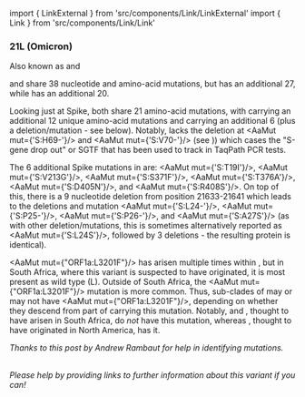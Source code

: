 import { LinkExternal } from 'src/components/Link/LinkExternal'
import { Link } from 'src/components/Link/Link'



<MdxContent filepath="VoCHeader.md" />

### 21L (Omicron)
Also known as <VarOrLin name="21L (Omicron)" invert={true} /> and <Who name="Omicron" />

<MdxContent filepath="OmicronHeader.md" />

<VarOrLin name="21L (Omicron)" /> and <VarOrLin name="21K (Omicron)" prefix=""/> share 38 nucleotide and amino-acid mutations, but <VarOrLin name="21L (Omicron)" prefix=""/> has an additional 27, while <VarOrLin name="21K (Omicron)" prefix=""/> has an additional 20. 

Looking just at Spike, both share 21 amino-acid mutations, with <VarOrLin name="21K (Omicron)" prefix=""/> carrying an additional 12 unique amino-acid mutations and <VarOrLin name="21L (Omicron)" prefix=""/> carrying an additional 6 (plus a deletion/mutation - see below). Notably, <VarOrLin name="21L (Omicron)" prefix=""/> lacks the deletion at <AaMut mut={'S:H69-'}/> and <AaMut mut={'S:V70-'}/> (see <Mut name="S:H69-"/>)) which cases the "S-gene drop out" or SGTF that has been used to track <VarOrLin name="21K (Omicron)" prefix=""/> in TaqPath PCR tests. 

The 6 additional Spike mutations in <VarOrLin name="21L (Omicron)" prefix=""/> are: <AaMut mut={'S:T19I'}/>, <AaMut mut={'S:V213G'}/>, <AaMut mut={'S:S371F'}/>, <AaMut mut={'S:T376A'}/>, <AaMut mut={'S:D405N'}/>, and <AaMut mut={'S:R408S'}/>. 
On top of this, there is a 9 nucleotide deletion from position 21633-21641 which leads to the deletions and mutation <AaMut mut={'S:L24-'}/>, <AaMut mut={'S:P25-'}/>, <AaMut mut={'S:P26-'}/>, and <AaMut mut={'S:A27S'}/> (as with other deletion/mutations, this is sometimes alternatively reported as <AaMut mut={'S:L24S'}/>, followed by 3 deletions - the resulting protein is identical).

<AaMut mut={"ORF1a:L3201F"}/> has arisen multiple times within <VarOrLin name="21L (Omicron)" prefix=""/>, but in South Africa, where this variant is suspected to have originated, it is most present as wild type (L). Outside of South Africa, the <AaMut mut={"ORF1a:L3201F"}/> mutation is more common. Thus, sub-clades of <VarOrLin name="21L (Omicron)" prefix=""/> may or may not have <AaMut mut={"ORF1a:L3201F"}/>, depending on whether they descend from part of <VarOrLin name="21L (Omicron)" prefix=""/> carrying this mutation. Notably, <VarOrLin name="22A (Omicron)" prefix=""/> and <VarOrLin name="22B (Omicron)" prefix=""/>, thought to have arisen in South Africa, do _not_ have this mutation, whereas <VarOrLin name="22C (Omicron)"/>, thought to have originated in North America, has it.

<i>Thanks to <LinkExternal href="https://github.com/cov-lineages/pango-designation/issues/361">this post</LinkExternal> by Andrew Rambaut for help in identifying mutations.</i>
<br/><br/>

_Please help by providing links to further information about this variant if you can!_




